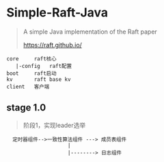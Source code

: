 # Simple-Raft-Java

> A simple Java implementation of the Raft paper
> 
> https://raft.github.io/



~~~
core     raft核心
   |-config   raft配置
boot     raft启动
kv       raft base kv
client   客户端
~~~

## stage 1.0

> 阶段1，实现leader选举

~~~
  定时器组件-->一致性算法组件 ---> 成员表组件
                    |
                    |--------> 日志组件
~~~
